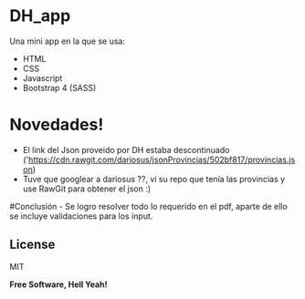 # DH_app

Una mini app en la que se usa:

  - HTML
  - CSS
  - Javascript
  - Bootstrap 4 (SASS)

# Novedades!

  - El link del Json proveido por DH estaba descontinuado ('https://cdn.rawgit.com/dariosus/jsonProvincias/502bf817/provincias.json)
  - Tuve que googlear a dariosus ??, vi su repo que tenía las provincias y use RawGit para obtener el json :)

#Conclusión
    - Se logro resolver todo lo requerido en el pdf, aparte de ello se incluye validaciones para los input.

License
----

MIT


**Free Software, Hell Yeah!**
